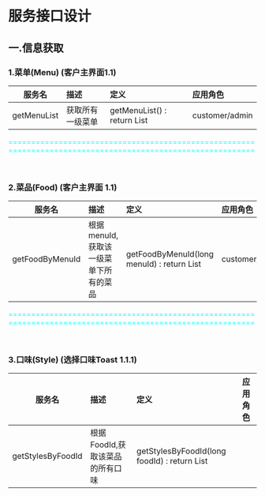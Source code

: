 # 服务接口设计

## 一.信息获取

### 1.菜单(Menu) (客户主界面1.1)
服务名|描述|定义|应用角色
--|:--|:--|:--
getMenuList | 获取所有一级菜单 | getMenuList() : return List<Menu> | customer/admin

<font color=#00ffff>============================================================================================================</font>

<br>

### 2.菜品(Food) (客户主界面 1.1)
服务名|描述|定义|应用角色
--|:--|:--|:--
getFoodByMenuId | 根据menuId,获取该一级菜单下所有的菜品 | getFoodByMenuId(long menuId) : return List<Food> | customer/admin

<font color=#00ffff>============================================================================================================</font>

<br>

### 3.口味(Style) (选择口味Toast 1.1.1)
服务名|描述|定义|应用角色
--|:--|:--|:--
getStylesByFoodId | 根据FoodId,获取该菜品的所有口味 | getStylesByFoodId(long foodId) : return List<Style> | customer
getAllstyles | 获取所有的口味 | getAllstyles() : return List<Style> | admin

<font color=#00ffff>============================================================================================================</font>

<br>

### 4.常用菜单(FrequentlyUsedMenu) (常用菜单 1.1.2.1, 管理常用菜单1.1.4.2)
服务名|描述|定义|应用角色
--|:--|:--|:--
getfrequentlyUsedMenuListByUserId | 根据UserId,获取所有常用的菜品的 | getfrequentlyUsedMenuList(long userId) : return List<Food>

<font color=#00ffff>============================================================================================================</font>

<br>

### 5.获取积分(FrequentlyUsedMenu) (产看积分 1.1.4.1)
服务名|描述|定义|应用角色
--|:--|:--|:--
getCreditByUserId | 根据UserId,获取用户的积分 | getCreditByUserId(long userId) : return int

<font color=#00ffff>============================================================================================================</font>

<br>

### 5.点餐记录(orderRecord) (查看订单记录页面 1.1.4.3)
服务名|描述|定义|应用角色
--|:--|:--|:--
getorderRecordByUserId | 根据UserId,获取用户的点餐记录 | getCreditByUserId(long userId, int index, int limit) : return List<OrderRecord>